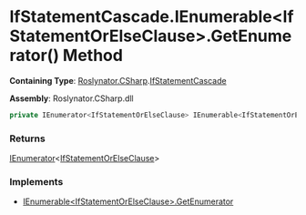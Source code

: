 # IfStatementCascade\.IEnumerable\<IfStatementOrElseClause>\.GetEnumerator\(\) Method

**Containing Type**: [Roslynator.CSharp](../../README.md)\.[IfStatementCascade](../README.md)

**Assembly**: Roslynator\.CSharp\.dll

```csharp
private IEnumerator<IfStatementOrElseClause> IEnumerable<IfStatementOrElseClause>.GetEnumerator()
```

### Returns

[IEnumerator](https://docs.microsoft.com/en-us/dotnet/api/system.collections.generic.ienumerator-1)\<[IfStatementOrElseClause](../../IfStatementOrElseClause/README.md)>

### Implements

* [IEnumerable\<IfStatementOrElseClause>.GetEnumerator](https://docs.microsoft.com/en-us/dotnet/api/system.collections.generic.ienumerable-1.getenumerator)

